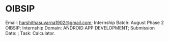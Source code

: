 # OIBSIP
Email: harshithasuvarna1902@gmail.com;
Internship Batch: August Phase 2 OIBSIP;
Internship Domain: ANDROID APP DEVELOPMENT;
Submission Date: ;
Task: Calculator.
